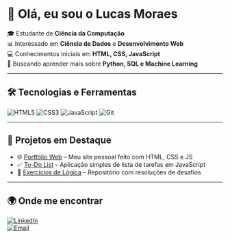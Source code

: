 # 👋 Olá, eu sou o Lucas Moraes  

🎓 Estudante de **Ciência da Computação**  
📊 Interessado em **Ciência de Dados** e **Desenvolvimento Web**  
💻 Conhecimentos iniciais em **HTML, CSS, JavaScript**  
🚀 Buscando aprender mais sobre **Python, SQL e Machine Learning**  

---

## 🛠️ Tecnologias e Ferramentas
![HTML5](https://img.shields.io/badge/HTML5-E34F26?style=for-the-badge&logo=html5&logoColor=white)
![CSS3](https://img.shields.io/badge/CSS3-1572B6?style=for-the-badge&logo=css3&logoColor=white)
![JavaScript](https://img.shields.io/badge/JavaScript-F7DF1E?style=for-the-badge&logo=javascript&logoColor=black)
![Git](https://img.shields.io/badge/Git-F05032?style=for-the-badge&logo=git&logoColor=white)


---

## 📌 Projetos em Destaque
- 🌐 [Portfólio Web](#) – Meu site pessoal feito com HTML, CSS e JS  
- ✅ [To-Do List](#) – Aplicação simples de lista de tarefas em JavaScript  
- 🧩 [Exercícios de Lógica](#) – Repositório com resoluções de desafios  

---

## 🌍 Onde me encontrar
[![LinkedIn](https://img.shields.io/badge/LinkedIn-0077B5?style=for-the-badge&logo=linkedin&logoColor=white)](seu-link-linkedin-aqui)  
[![Email](https://img.shields.io/badge/Email-D14836?style=for-the-badge&logo=gmail&logoColor=white)](mailto:seu-email@gmail.com)

